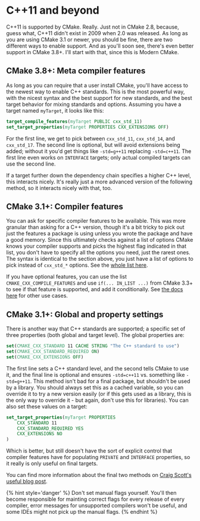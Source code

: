 # C++11 and beyond

C++11 is supported by CMake. Really. Just not in CMake 2.8, because, guess what, C++11 didn't exist in 2009 when 2.0 was released. As long as you are using CMake 3.1 or newer, you should be fine, there are two different ways to enable support. And as you'll soon see, there's even better support in CMake 3.8+. I'll start with that, since this is Modern CMake.

## CMake 3.8+: Meta compiler features

As long as you can require that a user install CMake, you'll have access to the newest way to enable C++ standards. This is the most powerful way, with the nicest syntax and the best support for new standards, and the best target behavior for mixing standards and options. Assuming you have a target named `myTarget`, it looks like this:

```cmake
target_compile_features(myTarget PUBLIC cxx_std_11)
set_target_properties(myTarget PROPERTIES CXX_EXTENSIONS OFF)
```

For the first line, we get to pick between `cxx_std_11`, `cxx_std_14`, and `cxx_std_17`. The second line is optional, but will avoid extensions being added; without it you'd get things like `-std=g++11` replacing `-std=c++11`. The first line even works on `INTERFACE` targets; only actual compiled targets can use the second line.

If a target further down the dependency chain specifies a higher C++ level, this interacts nicely. It's really just a more advanced version of the following method, so it interacts nicely with that, too.

## CMake 3.1+: Compiler features

You can ask for specific compiler features to be available. This was more granular than asking for a C++ version, though it's a bit tricky to pick out just the features a package is using unless you wrote the package and have a good memory. Since this ultimately checks against a list of options CMake knows your compiler supports and picks the highest flag indicated in that list, you don't have to specify all the options you need, just the rarest ones. The syntax is identical to the section above, you just have a list of options to pick instead of `cxx_std_*` options. See the [whole list here](https://cmake.org/cmake/help/latest/prop_gbl/CMAKE_CXX_KNOWN_FEATURES.html).

If you have optional features, you can use the list `CMAKE_CXX_COMPILE_FEATURES` and use `if(... IN_LIST ...)` from CMake 3.3+ to see if that feature is supported, and add it conditionally. See [the docs here](https://cmake.org/cmake/help/latest/manual/cmake-compile-features.7.html) for other use cases.

## CMake 3.1+: Global and property settings

There is another way that C++ standards are supported; a specific set of three properties (both global and target level). The global properties are:

```cmake
set(CMAKE_CXX_STANDARD 11 CACHE STRING "The C++ standard to use")
set(CMAKE_CXX_STANDARD_REQUIRED ON)
set(CMAKE_CXX_EXTENSIONS OFF)
```

The first line sets a C++ standard level, and the second tells CMake to use it, and the final line is optional and ensures `-std=c++11` vs. something like `-std=g++11`. This method isn't bad for a final package, but shouldn't be used by a library. You should always set this as a cached variable, so you can override it to try a new version easily (or if this gets used as a library, this is the only way to override it - but again, don't use this for libraries). You can also set these values on a target:

```cmake
set_target_properties(myTarget PROPERTIES
    CXX_STANDARD 11
    CXX_STANDARD_REQUIRED YES
    CXX_EXTENSIONS NO
)
```

Which is better, but still doesn't have the sort of explicit control that compiler features have for populating `PRIVATE` and `INTERFACE` properties, so it really is only useful on final targets.

You can find more information about the final two methods on [Craig Scott's useful blog post][crascit].

{% hint style='danger' %}
Don't set manual flags yourself. You'll then become responsible for mainting correct flags for every release of every compiler, error messages for unsupported compilers won't be useful, and some IDEs might not pick up the manual flags.
{% endhint %}

[crascit]: https://crascit.com/2015/03/28/enabling-cxx11-in-cmake/
